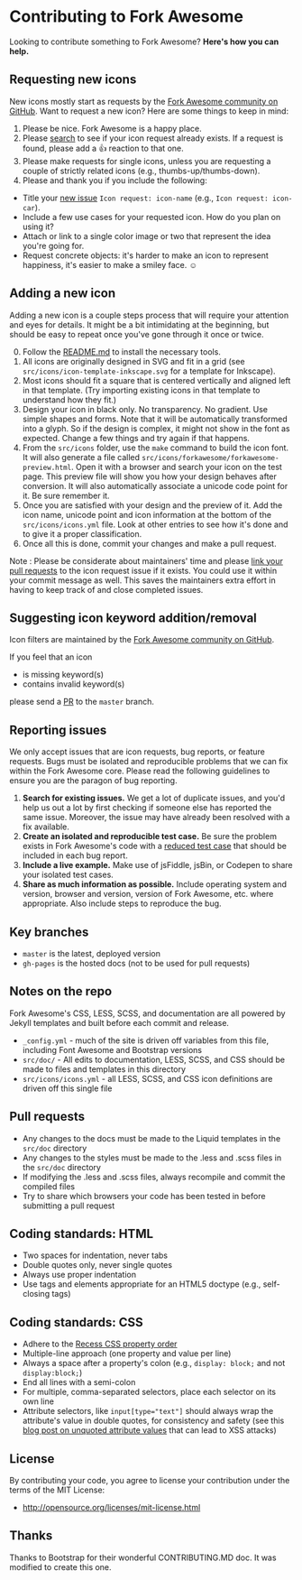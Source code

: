 # Contributing to Fork Awesome

Looking to contribute something to Fork Awesome? **Here's how you can help.**

## Requesting new icons

New icons mostly start as requests by the [Fork Awesome community on GitHub](../../issues). Want to request a new icon? Here are some things to keep in mind:

1. Please be nice. Fork Awesome is a happy place.
2. Please [search](../../search?type=Issues) to see if your icon request already exists. If a request is found, please add a 👍 reaction to that one.
3. Please make requests for single icons, unless you are requesting a couple of strictly related icons (e.g., thumbs-up/thumbs-down).
4. Please and thank you if you include the following:

- Title your [new issue](../../issues/new?title=Icon%20Request:%20icon-) `Icon request: icon-name` (e.g., `Icon request: icon-car`).
- Include a few use cases for your requested icon. How do you plan on using it?
- Attach or link to a single color image or two that represent the idea you're going for.
- Request concrete objects: it's harder to make an icon to represent happiness, it's easier to make a smiley face. ☺

## Adding a new icon

Adding a new icon is a couple steps process that will require your attention and eyes for details. It might be a bit intimidating at the beginning, but should be easy to repeat once you've gone through it once or twice.

0. Follow the [README.md](README.md#building-fork-awesome) to install the necessary tools.
1. All icons are originally designed in SVG and fit in a grid (see `src/icons/icon-template-inkscape.svg` for a template for Inkscape).
2. Most icons should fit a square that is centered vertically and aligned left in that template. (Try importing existing icons in that template to understand how they fit.)
3. Design your icon in black only. No transparency. No gradient. Use simple shapes and forms. Note that it will be automatically transformed into a glyph. So if the design is complex, it might not show in the font as expected. Change a few things and try again if that happens.
4. From the `src/icons` folder, use the `make` command to build the icon font. It will also generate a file called `src/icons/forkawesome/forkawesome-preview.html`. Open it with a browser and search your icon on the test page. This preview file will show you how your design behaves after conversion. It will also automatically associate a unicode code point for it. Be sure remember it.
5. Once you are satisfied with your design and the preview of it. Add the icon name, unicode point and icon information at the bottom of the `src/icons/icons.yml` file. Look at other entries to see how it's done and to give it a proper classification.
6. Once all this is done, commit your changes and make a pull request.

Note : Please be considerate about maintainers' time and please
[link your pull requests] to the icon request issue if it exists. You
could use it within your commit message as well. This saves the
maintainers extra effort in having to keep track of and close completed
issues.

[link your pull requests]: https://docs.github.com/en/issues/tracking-your-work-with-issues/linking-a-pull-request-to-an-issue

## Suggesting icon keyword addition/removal

Icon filters are maintained by the [Fork Awesome community on GitHub](../../pulls?q=is%3Apr+label%3Adoc).

If you feel that an icon

- is missing keyword(s)
- contains invalid keyword(s)

please send a [PR](https://help.github.com/articles/using-pull-requests/) to the `master` branch.

## Reporting issues

We only accept issues that are icon requests, bug reports, or feature requests. Bugs must be isolated and reproducible problems that we can fix within the Fork Awesome core. Please read the following guidelines to ensure you are the paragon of bug reporting.

1. **Search for existing issues.** We get a lot of duplicate issues, and you'd help us out a lot by first checking if someone else has reported the same issue. Moreover, the issue may have already been resolved with a fix available.
2. **Create an isolated and reproducible test case.** Be sure the problem exists in Fork Awesome's code with a [reduced test case](http://css-tricks.com/reduced-test-cases/) that should be included in each bug report.
3. **Include a live example.** Make use of jsFiddle, jsBin, or Codepen to share your isolated test cases.
4. **Share as much information as possible.** Include operating system and version, browser and version, version of Fork Awesome, etc. where appropriate. Also include steps to reproduce the bug.

## Key branches

- `master` is the latest, deployed version
- `gh-pages` is the hosted docs (not to be used for pull requests)

## Notes on the repo

Fork Awesome's CSS, LESS, SCSS, and documentation are all powered by Jekyll templates and built before each commit and release.

- `_config.yml` - much of the site is driven off variables from this file, including Font Awesome and Bootstrap versions
- `src/doc/` - All edits to documentation, LESS, SCSS, and CSS should be made to files and templates in this directory
- `src/icons/icons.yml` - all LESS, SCSS, and CSS icon definitions are driven off this single file

## Pull requests

- Any changes to the docs must be made to the Liquid templates in the `src/doc` directory
- Any changes to the styles must be made to the .less and .scss files in the `src/doc` directory
- If modifying the .less and .scss files, always recompile and commit the compiled files
- Try to share which browsers your code has been tested in before submitting a pull request

## Coding standards: HTML

- Two spaces for indentation, never tabs
- Double quotes only, never single quotes
- Always use proper indentation
- Use tags and elements appropriate for an HTML5 doctype (e.g., self-closing tags)

## Coding standards: CSS

- Adhere to the [Recess CSS property order](http://markdotto.com/2011/11/29/css-property-order/)
- Multiple-line approach (one property and value per line)
- Always a space after a property's colon (e.g., `display: block;` and not `display:block;`)
- End all lines with a semi-colon
- For multiple, comma-separated selectors, place each selector on its own line
- Attribute selectors, like `input[type="text"]` should always wrap the attribute's value in double quotes, for consistency and safety (see this [blog post on unquoted attribute values](http://mathiasbynens.be/notes/unquoted-attribute-values) that can lead to XSS attacks)

## License

By contributing your code, you agree to license your contribution under the terms of the MIT License:

- http://opensource.org/licenses/mit-license.html

## Thanks

Thanks to Bootstrap for their wonderful CONTRIBUTING.MD doc. It was modified to create this one.
